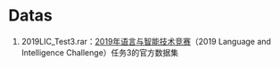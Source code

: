 # Datas
1. 2019LIC_Test3.rar：[2019年语言与智能技术竞赛](https://www.ccf.org.cn/c/2019-02-22/660510.shtml)（2019 Language and Intelligence Challenge）任务3的官方数据集